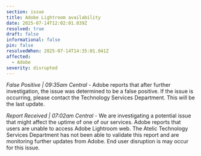 ```yaml
---
section: issue
title: Adobe Lightroom availability
date: 2025-07-14T12:02:01.039Z
resolved: true
draft: false
informational: false
pin: false
resolvedWhen: 2025-07-14T14:35:01.041Z
affected:
  - Adobe
severity: disrupted
---
```

*False Positive | 09:35am Central* - Adobe reports that after further investigation, the issue was determined to be a false positive. If the issue is occurring, please contact the Technology Services Department. This will be the last update.

*Report Received | 07:02am Central* - We are investigating a potential issue that might affect the uptime of one of our services. Adobe reports that users are unable to access Adobe Lightroom web. The Atelic Technology Services Department has not been able to validate this report and are monitoring further updates from Adobe. End user disruption is may occur for this issue.